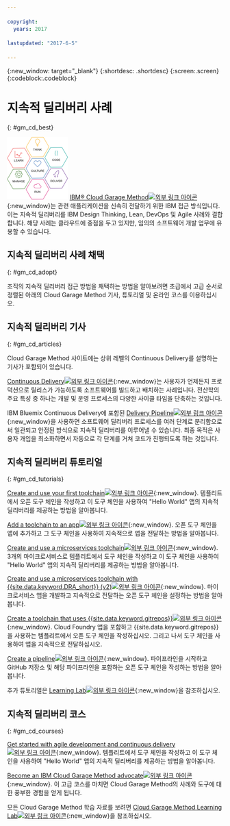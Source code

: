```yaml
---

copyright:
  years: 2017

lastupdated: "2017-6-5"

---
```

<!-- Copyright info at top of file: REQUIRED
    The copyright info is YAML content that must occur at the top of the MD file, before attributes are listed.
    It must be surrounded by 3 dashes.
    The value "years" can contain just one year or a two years separated by a comma. (years: 2014, 2016)
    Indentation as per the previous template must be preserved.
-->

{:new_window: target="_blank"}
{:shortdesc: .shortdesc}
{:screen:.screen}
{:codeblock:.codeblock}

# 지속적 딜리버리 사례
{: #gm_cd_best}

![Garage Method 단계](images/garage_method_phases.png)  [IBM&reg; Cloud Garage Method![외부 링크 아이콘](../../icons/launch-glyph.svg "외부 링크 아이콘")](https://www.ibm.com/cloud/garage){:new_window}는 관련 애플리케이션을 신속히 전달하기 위한 IBM 접근 방식입니다. 이는 지속적 딜리버리를 IBM Design Thinking, Lean, DevOps 및 Agile 사례와 결합합니다. 해당 사례는 클라우드에 중점을 두고 있지만, 임의의 소프트웨어 개발 업무에 유용할 수 있습니다. 


## 지속적 딜리버리 사례 채택
{: #gm_cd_adopt}

조직의 지속적 딜리버리 접근 방법을 채택하는 방법을 알아보려면 초급에서 고급 순서로 정렬된 아래의 Cloud Garage Method 기사, 튜토리얼 및 온라인 코스를 이용하십시오. 

## 지속적 딜리버리 기사
{: #gm_cd_articles}

Cloud Garage Method 사이트에는 상위 레벨의 Continuous Delivery를 설명하는 기사가 포함되어 있습니다. 

[Continuous Delivery![외부 링크 아이콘](../../icons/launch-glyph.svg "외부 링크 아이콘")](https://www.ibm.com/cloud/garage/content/deliver/tool_continuous_delivery/){:new_window}는 사용자가 언제든지 프로덕션으로 릴리스가 가능하도록 소프트웨어를 빌드하고 배치하는 사례입니다. 전산학의 주요 특성 중 하나는 개발 및 운영 프로세스의 다양한 사이클 타임을 단축하는 것입니다. 

IBM Bluemix Continuous Delivery에 포함된 [Delivery Pipeline![외부 링크 아이콘](../../icons/launch-glyph.svg "외부 링크 아이콘")](https://www.ibm.com/cloud/garage/content/deliver/tool_delivery_pipeline/){:new_window}을 사용하면 소프트웨어 딜리버리 프로세스를 여러 단계로 분리함으로써 일관되고 안정된 방식으로 지속적 딜리버리를 이루어낼 수 있습니다. 최종 목적은 사용자 개입을 최소화하면서 자동으로 각 단계를 거쳐 코드가 진행되도록 하는 것입니다. 

## 지속적 딜리버리 튜토리얼
{: #gm_cd_tutorials}

[Create and use your first toolchain![외부 링크 아이콘](../../icons/launch-glyph.svg "외부 링크 아이콘")](https://www.ibm.com/cloud/garage/tutorials/tutorial_toolchain_flow){:new_window}. 템플리트에서 오픈 도구 체인을 작성하고 이 도구 체인을 사용하여 "Hello World" 앱의 지속적 딜리버리를 제공하는 방법을 알아봅니다. 

[Add a toolchain to an app![외부 링크 아이콘](../../icons/launch-glyph.svg "외부 링크 아이콘")](https://www.ibm.com/cloud/garage/tutorials/tutorial_app_to_toolchain?=task1){:new_window}. 오픈 도구 체인을 앱에 추가하고 그 도구 체인을 사용하여 지속적으로 앱을 전달하는 방법을 알아봅니다. 

[Create and use a microservices toolchain![외부 링크 아이콘](../../icons/launch-glyph.svg "외부 링크 아이콘")](https://www.ibm.com/cloud/garage/tutorials/tutorial_toolchain_microservices){:new_window}. 3개의 마이크로서비스로 템플리트에서 도구 체인을 작성하고 이 도구 체인을 사용하여 "Hello World" 앱의 지속적 딜리버리를 제공하는 방법을 알아봅니다. 

[Create and use a microservices toolchain with {{site.data.keyword.DRA_short}} (v2)![외부 링크 아이콘](../../icons/launch-glyph.svg "외부 링크 아이콘")](https://www.ibm.com/cloud/garage/tutorials/tutorial_toolchain_microservices_cd?task=1){:new_window}. 마이크로서비스 앱을 개발하고 지속적으로 전달하는 오픈 도구 체인을 설정하는 방법을 알아봅니다. 

[Create a toolchain that uses {{site.data.keyword.gitrepos}}![외부 링크 아이콘](../../icons/launch-glyph.svg "외부 링크 아이콘")](https://www.ibm.com/cloud/garage/tutorials/tutorial_toolchain_cfv2){:new_window}. Cloud Foundry 앱을 포함하고 {{site.data.keyword.gitrepos}}을 사용하는 템플리트에서 오픈 도구 체인을 작성하십시오. 그리고 나서 도구 체인을 사용하여 앱을 지속적으로 전달하십시오. 

[Create a pipeline![외부 링크 아이콘](../../icons/launch-glyph.svg "외부 링크 아이콘")](https://www.ibm.com/cloud/garage/tutorials/tutorial_first_pipeline){:new_window}. 파이프라인을 시작하고 GitHub 저장소 및 해당 파이프라인을 포함하는 오픈 도구 체인을 작성하는 방법을 알아봅니다. 

추가 튜토리얼은 [Learning Lab![외부 링크 아이콘](../../icons/launch-glyph.svg "외부 링크 아이콘")](https://www.ibm.com/cloud/garage/category/courses){:new_window}을 참조하십시오. 

## 지속적 딜리버리 코스
{: #gm_cd_courses}

[Get started with agile development and continuous delivery![외부 링크 아이콘](../../icons/launch-glyph.svg "외부 링크 아이콘")](https://www.ibm.com/cloud/garage/content/course/get_started_agile_cd){:new_window}. 템플리트에서 도구 체인을 작성하고 이 도구 체인을 사용하여 "Hello World" 앱의 지속적 딜리버리를 제공하는 방법을 알아봅니다. 

[Become an IBM Cloud Garage Method advocate![외부 링크 아이콘](../../icons/launch-glyph.svg "외부 링크 아이콘")](https://www.ibm.com/cloud/garage/content/course/gm_advocate){:new_window}. 이 고급 코스를 마치면 Cloud Garage Method의 사례와 도구에 대한 풍부한 경험을 얻게 됩니다. 

모든 Cloud Garage Method 학습 자료를 보려면 [Cloud Garage Method Learning Lab![외부 링크 아이콘](../../icons/launch-glyph.svg "외부 링크 아이콘")](https://www.ibm.com/cloud/garage/category/courses){:new_window}을 참조하십시오. 
